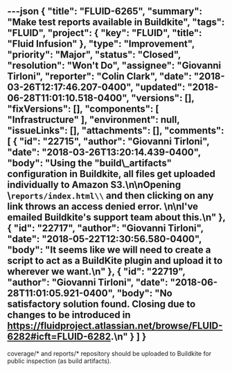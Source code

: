 ---json
{
  "title": "FLUID-6265",
  "summary": "Make test reports available in Buildkite",
  "tags": "FLUID",
  "project": {
    "key": "FLUID",
    "title": "Fluid Infusion"
  },
  "type": "Improvement",
  "priority": "Major",
  "status": "Closed",
  "resolution": "Won't Do",
  "assignee": "Giovanni Tirloni",
  "reporter": "Colin Clark",
  "date": "2018-03-26T12:17:46.207-0400",
  "updated": "2018-06-28T11:01:10.518-0400",
  "versions": [],
  "fixVersions": [],
  "components": [
    "Infrastructure"
  ],
  "environment": null,
  "issueLinks": [],
  "attachments": [],
  "comments": [
    {
      "id": "22715",
      "author": "Giovanni Tirloni",
      "date": "2018-03-26T13:20:14.439-0400",
      "body": "Using the \"build\\_artifacts\" configuration in Buildkite, all files get uploaded individually to Amazon S3.\n\nOpening \\`reports/index.html\\` and then clicking on any link throws an access denied error.&#x20;\n\nI've emailed Buildkite's support team about this.\n"
    },
    {
      "id": "22717",
      "author": "Giovanni Tirloni",
      "date": "2018-05-22T12:30:56.580-0400",
      "body": "It seems like we will need to create a script to act as a BuildKite plugin and upload it to wherever we want.\n"
    },
    {
      "id": "22719",
      "author": "Giovanni Tirloni",
      "date": "2018-06-28T11:01:05.921-0400",
      "body": "No satisfactory solution found. Closing due to changes to be introduced in <https://fluidproject.atlassian.net/browse/FLUID-6282#icft=FLUID-6282>.\n"
    }
  ]
}
---
coverage/\* and reports/\* repository should be uploaded to Buildkite for public inspection (as build artifacts).

        